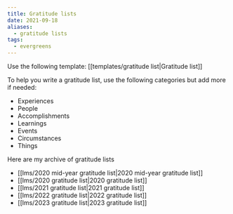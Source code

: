 ```yaml
---
title: Gratitude lists
date: 2021-09-18
aliases:
  - gratitude lists
tags:
  - evergreens
---
```

Use the following template: [[templates/gratitude list|Gratitude list]]

To help you write a gratitude list, use the following categories but add more if needed:

- Experiences
- People
- Accomplishments
- Learnings
- Events
- Circumstances
- Things

Here are my archive of gratitude lists
- [[lms/2020 mid-year gratitude list|2020 mid-year gratitude list]]
- [[lms/2020 gratitude list|2020 gratitude list]]
- [[lms/2021 gratitude list|2021 gratitude list]]
- [[lms/2022 gratitude list|2022 gratitude list]]
- [[lms/2023 gratitude list|2023 gratitude list]]